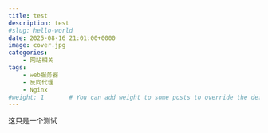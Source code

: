 ```yaml
---
title: test
description: test
#slug: hello-world
date: 2025-08-16 21:01:00+0000
image: cover.jpg
categories:
    - 网站相关
tags:
    - web服务器
    - 反向代理
    - Nginx
#weight: 1       # You can add weight to some posts to override the default sorting (date descending)
---
```


这只是一个测试
